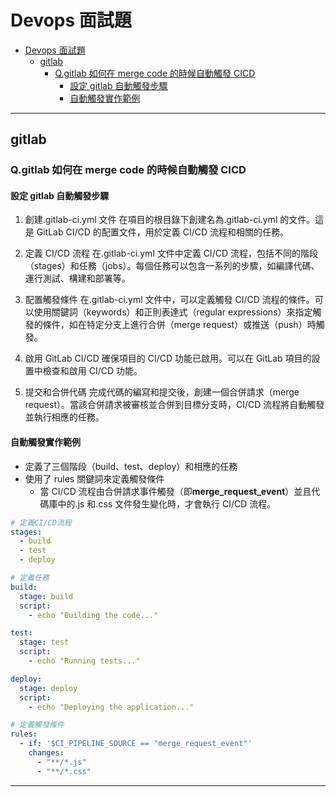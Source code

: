 # Devops 面試題

- [Devops 面試題](#devops-面試題)
  - [gitlab](#gitlab)
    - [Q.gitlab 如何在 merge code 的時候自動觸發 CICD](#qgitlab-如何在-merge-code-的時候自動觸發-cicd)
      - [設定 gitlab 自動觸發步驟](#設定-gitlab-自動觸發步驟)
      - [自動觸發實作範例](#自動觸發實作範例)

---

## gitlab

### Q.gitlab 如何在 merge code 的時候自動觸發 CICD

#### 設定 gitlab 自動觸發步驟

1. 創建.gitlab-ci.yml 文件
   在項目的根目錄下創建名為.gitlab-ci.yml 的文件。這是 GitLab CI/CD 的配置文件，用於定義 CI/CD 流程和相關的任務。

2. 定義 CI/CD 流程
   在.gitlab-ci.yml 文件中定義 CI/CD 流程，包括不同的階段（stages）和任務（jobs）。每個任務可以包含一系列的步驟，如編譯代碼、運行測試、構建和部署等。

3. 配置觸發條件
   在.gitlab-ci.yml 文件中，可以定義觸發 CI/CD 流程的條件。可以使用關鍵詞（keywords）和正則表達式（regular expressions）來指定觸發的條件，如在特定分支上進行合併（merge request）或推送（push）時觸發。

4. 啟用 GitLab CI/CD
   確保項目的 CI/CD 功能已啟用。可以在 GitLab 項目的設置中檢查和啟用 CI/CD 功能。

5. 提交和合併代碼
   完成代碼的編寫和提交後，創建一個合併請求（merge request）。當該合併請求被審核並合併到目標分支時，CI/CD 流程將自動觸發並執行相應的任務。

#### 自動觸發實作範例

- 定義了三個階段（build、test、deploy）和相應的任務
- 使用了 rules 關鍵詞來定義觸發條件
  - 當 CI/CD 流程由合併請求事件觸發（即**merge_request_event**）並且代碼庫中的.js 和.css 文件發生變化時，才會執行 CI/CD 流程。

```yml
# 定義CI/CD流程
stages:
  - build
  - test
  - deploy

# 定義任務
build:
  stage: build
  script:
    - echo "Building the code..."

test:
  stage: test
  script:
    - echo "Running tests..."

deploy:
  stage: deploy
  script:
    - echo "Deploying the application..."

# 定義觸發條件
rules:
  - if: '$CI_PIPELINE_SOURCE == "merge_request_event"'
    changes:
      - "**/*.js"
      - "**/*.css"
```

---